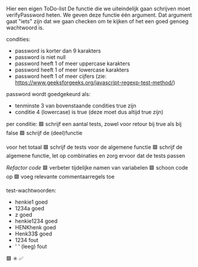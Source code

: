 Hier een eigen ToDo-list
De functie die we uiteindelijk gaan schrijven moet verifyPassword heten. We geven deze functie één argument. Dat argument gaat "iets" zijn dat we gaan checken om te kijken of het een goed genoeg wachtwoord is.

condities:

- password is korter dan 9 karakters
- password is niet null
- password heeft 1 of meer uppercase karakters
- password heeft 1 of meer lowercase karakters
- password heeft 1 of meer cijfers (zie: https://www.geeksforgeeks.org/javascript-regexp-test-method/)

password wordt goedgekeurd als:

- tenminste 3 van bovenstaande condities true zijn
- conditie 4 (lowercase) is true (deze moet dus altijd true zijn)

per conditie:
🟩 schrijf een aantal tests, zowel voor retour bij true als bij false
🟩 schrijf de (deel)functie

voor het totaal
🟩 schrijf de tests voor de algemene functie
🟩 schrijf de algemene functie, let op combinaties en zorg ervoor dat de tests passen

_Refactor code_
🟩 verbeter tijdelijke namen van variabelen
🟩 schoon code op
🟩 voeg relevante commentaarregels toe

test-wachtwoorden:

- henkie1 goed
- 1234a goed
- z goed
- henkie1234 goed
- HENKhenk goed
- Henk33$ goed
- 1234 fout
- ' ' (leeg) fout

🟩
✳️
✅
